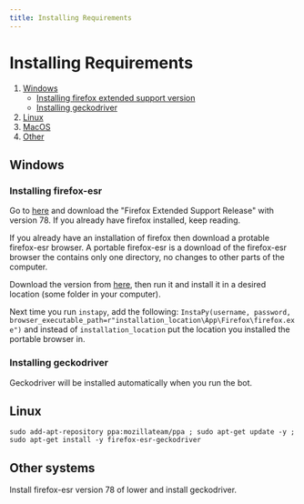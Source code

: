 ```yaml
---
title: Installing Requirements
---
```


# Installing Requirements
1. [Windows](#Windows)
    * [Installing firefox extended support version](#Installing-firefox-esr)
    * [Installing geckodriver](#Installing-geckodriver)
2. [Linux](#Linux)
3. [MacOS](#MacOS)
4. [Other](#Other)

## **Windows**

### **Installing firefox-esr**

Go to [here](https://www.mozilla.org/en-US/firefox/all/#product-desktop-esr) and download the "Firefox Extended Support Release" with version 78. If you already have firefox installed, keep reading.

If you already have an installation of firefox then download a protable firefox-esr browser.
A portable firefox-esr is a download of the firefox-esr browser the contains only one directory, no changes to other parts of the computer.

Download the version from [here](https://portableapps.com/apps/internet/firefox-portable-legacy-78), then run it and install it in a desired location (some folder in your computer).

Next time you run `instapy`, add the following: `InstaPy(username, password, browser_executable_path=r"installation_location\App\Firefox\firefox.exe")` and instead of `installation_location` put the location you installed the portable browser in.


### **Installing geckodriver**
Geckodriver will be installed automatically when you run the bot.

## **Linux**

`sudo add-apt-repository ppa:mozillateam/ppa ; sudo apt-get update -y ; sudo apt-get install -y firefox-esr-geckodriver`

## **Other systems**

Install firefox-esr version 78 of lower and install geckodriver.
